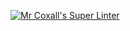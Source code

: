 [![Mr Coxall's Super Linter](https://github.com/ICS4U-Programming-Sarah/ICS4U-Intro-02-Java/workflows/Mr%20Coxall's%20Super%20Linter/badge.svg)](https://github.com/ICS4U-Programming-Sarah/ICS4U-Intro-02-Java/actions/)
